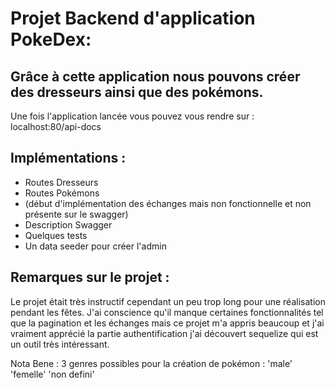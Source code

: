 # Projet Backend d'application PokeDex:

## Grâce à cette application nous pouvons créer des dresseurs ainsi que des pokémons.

Une fois l'application lancée vous pouvez vous rendre sur : localhost:80/api-docs


## Implémentations  :

- Routes Dresseurs
- Routes Pokémons
- (début d'implémentation des échanges mais non fonctionnelle et non présente sur le swagger)
- Description Swagger
- Quelques tests
- Un data seeder pour créer l'admin


## Remarques sur le projet :

Le projet était très instructif cependant un peu trop long pour une réalisation pendant les fêtes. J'ai conscience qu'il manque certaines fonctionnalités tel
que la pagination et les échanges mais ce projet m'a appris beaucoup et j'ai vraiment apprécié la partie authentification j'ai découvert sequelize qui est un outil très
intéressant.

Nota Bene :
    3 genres possibles pour la création de pokémon : 'male' 'femelle' 'non defini'


